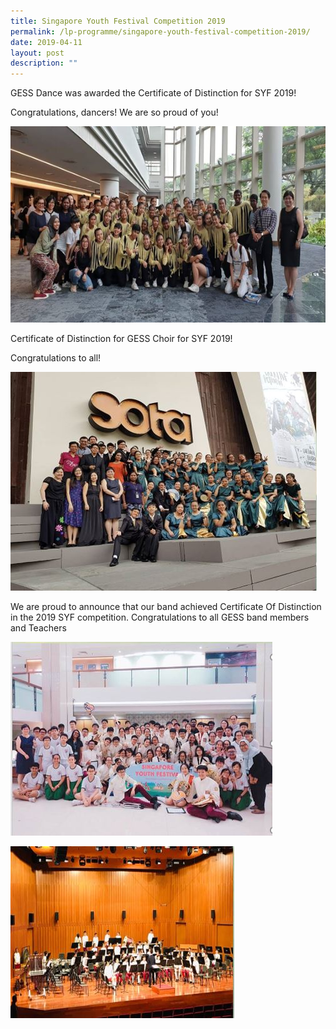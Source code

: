 ```yaml
---
title: Singapore Youth Festival Competition 2019
permalink: /lp-programme/singapore-youth-festival-competition-2019/
date: 2019-04-11
layout: post
description: ""
---
```

GESS Dance was awarded the Certificate of Distinction for SYF 2019!

Congratulations, dancers! We are so proud of you!

![Singapore Youth Festival Competition 2019](/images/Singapore-Youth-Festival-Competition-2019.jpeg)

Certificate of Distinction for GESS Choir for SYF 2019!

Congratulations to all!

![Singapore Youth Festival Competition 2019](/images/Singapore-Youth-Festival-Competition-2019-Choir.jpeg)

We are proud to announce that our band achieved Certificate Of Distinction in the 2019 SYF competition. Congratulations to all GESS band members and Teachers

![Singapore Youth Festival Competition 2019](/images/Singapore-Youth-Festival-Competition-2019-1.jpeg)

![Singapore Youth Festival Competition 2019](/images/Singapore-Youth-Festival-Competition-2019-2.jpeg)